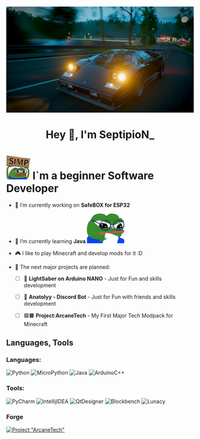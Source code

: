![Head](https://github.com/SeptipioN/SeptipioN/blob/main/assets/20240505175314_1.jpg)
<h1 align="center">Hey 👋, I'm SeptipioN_</h1>

# ![Head2](https://github.com/SeptipioN/SeptipioN/blob/main/assets/Pepe%20Simp.png) I`m a beginner Software Developer

- 🔭 I’m currently working on **SafeBOX for ESP32**

- 🌱 I’m currently learning **Java** ![Head2](https://github.com/SeptipioN/SeptipioN/blob/main/assets/Hmmmm.png)

- 🎮 I like to play Minecraft and develop mods for it :D

- 🔮 The next major projects are planned:
    - [ ] 🌠 **LightSaber on Arduino NANO** - Just for Fun and skills development
    - [ ] 🤖 **Anatolyy - Discord Bot** - Just for Fun with friends and skills development
    - [ ] 🟩🟫 **Project:ArcaneTech** - My First Major Tech Modpack for Minecraft


## Languages, Tools
### Languages:
 ![Python](https://img.shields.io/badge/Python-f5050f?style=for-the-badge&logo=python&logoColor=white) 
 ![MicroPython](https://img.shields.io/badge/MicroPython-f5050f?style=for-the-badge&logo=micropython&logoColor=fff) 
 ![Java](https://img.shields.io/badge/Java-f5050f?style=for-the-badge&logo=coffeescript&logoColor=fff) 
 ![ArduinoC++](https://img.shields.io/badge/Arduino_C++-f5050f?style=for-the-badge&logo=Arduino&logoColor=fff)
### Tools:
 ![PyCharm](https://img.shields.io/badge/PyCharm-f5050f?style=for-the-badge&logo=pycharm&logoColor=fff) 
 ![IntellijIDEA](https://img.shields.io/badge/Intellij_IDEA-f5050f?style=for-the-badge&logo=IntellijIDEA&logoColor=fff) 
 ![QtDesigner](https://img.shields.io/badge/Qt_Designer-f5050f?style=for-the-badge&logo=qt&logoColor=fff) 
 ![Blockbench](https://img.shields.io/badge/Blockbench-f5050f?style=for-the-badge&logo=Blockbench&logoColor=fff)
 ![Lunacy](https://img.shields.io/badge/Lunacy-f5050f?style=for-the-badge&logo=Lunacy&logoColor=fff)

### Forge 

[![Project "ArcaneTech"](https://github.com/SeptipioN/SeptipioN/blob/main/assets/ArcaneTech.gif)](https://discord.com/invite/EjQa8b97Vz)

